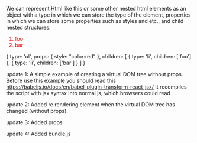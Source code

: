We can represent Html like this or some other nested html elements as an object with a type in which we can store the type of the element, properties in which we can store some properties such as styles and etc., and child nested structures.

<ol style="color:red">
  <li>foo</li>
  <li>bar</li>
</ol>

{
  type: 'ol',
  props: {
    style: "color:red"
  },
  children: [
    {
      type: 'li',
      children: ['foo']
    },
    {
      type: 'li',
      children: ['bar']
    }
  ]
}

update 1: A simple example of creating a virtual DOM tree without props.
Before use this example you should read this https://babeljs.io/docs/en/babel-plugin-transform-react-jsx/
It recompiles the script with jsx syntax into normal js, which browsers could read

update 2: Added re rendering element when the virtual DOM tree has changed (without props).

update 3: Added props

update 4: Added bundle.js
